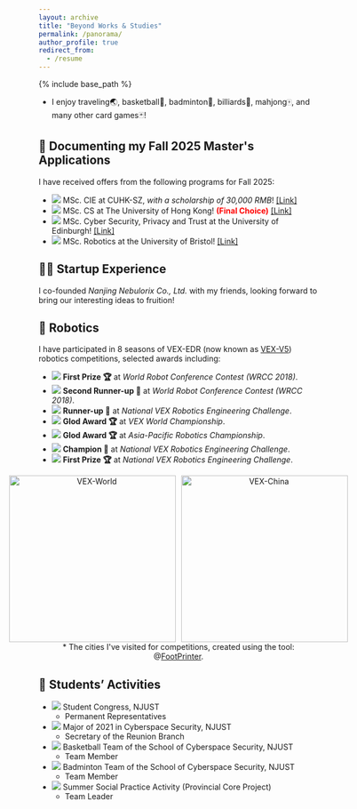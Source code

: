 ```yaml
---
layout: archive
title: "Beyond Works & Studies"
permalink: /panorama/
author_profile: true
redirect_from:
  - /resume
---
```


{% include base_path %}

* I enjoy traveling🌏, basketball🏀, badminton🏸, billiards🎱, mahjong🀄, and many other card games🃏!

📝 Documenting my Fall 2025 Master's Applications
---
I have received offers from the following programs for Fall 2025:
* ![](https://img.shields.io/badge/Jan.%202025-FF00FF) MSc. CIE at CUHK-SZ, *with a scholarship of 30,000 RMB*! <a href="https://sse.cuhk.edu.cn/en/page/1727" target="_blank">[Link]</a>
* ![](https://img.shields.io/badge/Dec.%202024-FF00FF) MSc. CS at The University of Hong Kong! **<span style="color: red;">(Final Choice)</span>** <a href="https://www.msc-cs.hku.hk/" target="_blank">[Link]</a>
* ![](https://img.shields.io/badge/Oct.%202024-FF00FF) MSc. Cyber Security, Privacy and Trust at the University of Edinburgh! <a href="https://postgraduate.degrees.ed.ac.uk/index.php?r=site/view&edition=2025&id=971" target="_blank">[Link]</a>
* ![](https://img.shields.io/badge/Dec.%202024-FF00FF) MSc. Robotics at the University of Bristol! <a href="https://www.bristol.ac.uk/study/postgraduate/taught/msc-robotics/" target="_blank">[Link]</a>

👨‍💻 Startup Experience
---
I co-founded *Nanjing Nebulorix Co., Ltd.* with my friends, looking forward to bring our interesting ideas to fruition!

🤖 Robotics
---
I have participated in 8 seasons of VEX-EDR (now known as [VEX-V5](https://www.vexrobotics.com/v5)) robotics competitions, selected awards including:
* ![](https://img.shields.io/badge/2018-Beijing,%20China-blue) **First Prize 🏆** at *World Robot Conference Contest (WRCC 2018)*.
* ![](https://img.shields.io/badge/2018-Beijing,%20China-blue) **Second Runner-up 🥉** at *World Robot Conference Contest (WRCC 2018)*.
* ![](https://img.shields.io/badge/2016-Xi'an,%20China-blue) **Runner-up 🥈** at *National VEX Robotics Engineering Challenge*.
* ![](https://img.shields.io/badge/2016-Louisville,%20USA-blue) **Glod Award 🏆** at *VEX World Championship*.
* ![](https://img.shields.io/badge/2015-Melbourne,%20Australia-blue) **Glod Award 🏆** at *Asia-Pacific Robotics Championship*.
* ![](https://img.shields.io/badge/2015-Weihai,%20China-blue) **Champion 🥇** at *National VEX Robotics Engineering Challenge*.
* ![](https://img.shields.io/badge/2015-Weihai,%20China-blue) **First Prize 🏆** at *National VEX Robotics Engineering Challenge*.
<figure style="text-align: center;">
  <div style="display: flex; justify-content: center; align-items: center;">
    <img src="https://ALIENHHY.github.io/_pages/VEX-World.png" alt="VEX-World" style="height: 300px; width: auto; margin-right: 10px;">
    <img src="https://ALIENHHY.github.io/_pages/VEX-China.png" alt="VEX-China" style="height: 300px; width: auto;">
  </div>
  <figcaption style="text-align: center;">
    * The cities I've visited for competitions, created using the tool: @<a href="https://github.com/ALIENHHY/MAP-DIY" target="_blank">FootPrinter</a>.
  </figcaption>
</figure>

🌠 Students’ Activities
---
* ![](https://img.shields.io/badge/2024--Current-A020F0) Student Congress, NJUST
  * Permanent Representatives
* ![](https://img.shields.io/badge/2021--Current-A020F0) Major of 2021 in Cyberspace Security, NJUST
  * Secretary of the Reunion Branch
* ![](https://img.shields.io/badge/2021--Current-A020F0) Basketball Team of the School of Cyberspace Security, NJUST
  * Team Member
* ![](https://img.shields.io/badge/2021--Current-A020F0) Badminton Team of the School of Cyberspace Security, NJUST
  * Team Member
* ![](https://img.shields.io/badge/2022%20&%202023-A020F0) Summer Social Practice Activity (Provincial Core Project)
  * Team Leader
